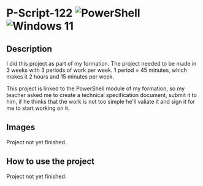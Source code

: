 # P-Script-122 ![PowerShell](https://img.shields.io/badge/PowerShell-%235391FE.svg?style=for-the-badge&logo=powershell&logoColor=white) ![Windows 11](https://img.shields.io/badge/Windows%2011-%230079d5.svg?style=for-the-badge&logo=Windows%2011&logoColor=white)

## Description 
I did this project as part of my formation. The project needed to be made in 3 weeks with 3 periods of work per week.
1 period = 45 minutes, which makes it 2 hours and 15 minutes per week.

This project is linked to the PowerShell module of my formation, so my teacher asked me to create a technical specification document, submit it to him, if he thinks that the work is not too simple he'll valiate it and sign it for me to start working on it.


## Images
Project not yet finished.

## How to use the project
Project not yet finished.
